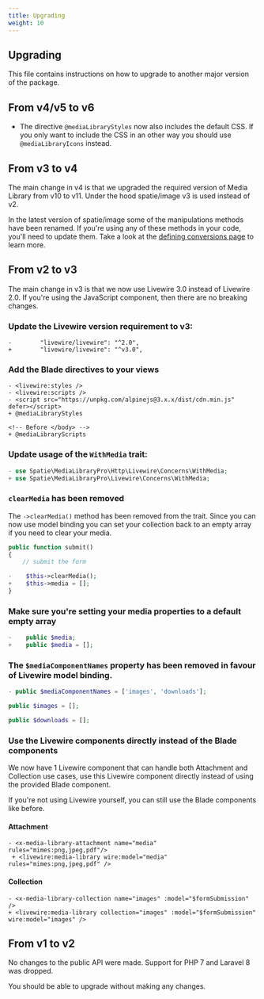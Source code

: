 ```yaml
---
title: Upgrading
weight: 10
---
```


## Upgrading

This file contains instructions on how to upgrade to another major version of the package.

## From v4/v5 to v6
- The directive `@mediaLibraryStyles` now also includes the default CSS. If you only want to include the CSS in an other way you should use `@mediaLibraryIcons` instead.

## From v3 to v4

The main change in v4 is that we upgraded the required version of Media Library from v10 to v11. Under the hood spatie/image v3 is used instead of v2.

In the latest version of spatie/image some of the manipulations methods have been renamed. If you're using any of these methods in your code, you'll need to update them. Take a look at the [defining conversions page](/docs/laravel-medialibrary/v11/converting-images/defining-conversions) to learn more.

## From v2 to v3

The main change in v3 is that we now use Livewire 3.0 instead of Livewire 2.0. If you're using the JavaScript component, then there are no breaking changes.

### Update the Livewire version requirement to v3:

```
-        "livewire/livewire": "^2.0",
+        "livewire/livewire": "^v3.0",
```

### Add the Blade directives to your views

```blade
- <livewire:styles />
- <livewire:scripts />
- <script src="https://unpkg.com/alpinejs@3.x.x/dist/cdn.min.js" defer></script>
+ @mediaLibraryStyles

<!-- Before </body> -->
+ @mediaLibraryScripts
```

### Update usage of the `WithMedia` trait:

```php
- use Spatie\MediaLibraryPro\Http\Livewire\Concerns\WithMedia;
+ use Spatie\MediaLibraryPro\Livewire\Concerns\WithMedia;
```

### `clearMedia` has been removed

The `->clearMedia()` method has been removed from the trait. Since you can now use model binding you can set your collection back to an empty array if you need to clear your media.

```php
public function submit()
{
    // submit the form

-    $this->clearMedia();
+    $this->media = []; 
}
```

### Make sure you're setting your media properties to a default empty array

```php
-    public $media;
+    public $media = [];
```

### The `$mediaComponentNames` property has been removed in favour of Livewire model binding.

```php
- public $mediaComponentNames = ['images', 'downloads'];

public $images = [];

public $downloads = [];
```

### Use the Livewire components directly instead of the Blade components

We now have 1 Livewire component that can handle both Attachment and Collection use cases, use this Livewire component directly instead of using the provided Blade component.

If you're not using Livewire yourself, you can still use the Blade components like before.

#### Attachment

```blade
- <x-media-library-attachment name="media" rules="mimes:png,jpeg,pdf"/>
 + <livewire:media-library wire:model="media" rules="mimes:png,jpeg,pdf" />
```

#### Collection

```blade
- <x-media-library-collection name="images" :model="$formSubmission" />
+ <livewire:media-library collection="images" :model="$formSubmission" wire:model="images" />
```

## From v1 to v2

No changes to the public API were made. Support for PHP 7 and Laravel 8 was dropped.

You should be able to upgrade without making any changes.
